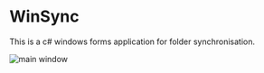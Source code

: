 # WinSync
This is a c# windows forms application for folder synchronisation.

![main window](https://raw.github.com/andi1501/WinSync/master/screenshots/mainWindow.png)

